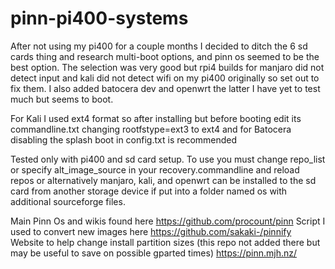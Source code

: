 # pinn-pi400-systems

After not using my pi400 for a couple months I decided to ditch the 6 sd cards thing and research multi-boot options, and pinn os seemed to be the best option.
The selection was very good but rpi4 builds for manjaro did not detect input and kali did not detect wifi on my pi400 originally so set out to fix them.
I also added batocera dev and openwrt the latter I have yet to test much but seems to boot.

For Kali I used ext4 format so after installing but before booting edit its commandline.txt changing rootfstype=ext3 to ext4
and for Batocera disabling the splash boot in config.txt is recommended

Tested only with pi400 and sd card setup. To use you must change repo_list or specify alt_image_source in your recovery.commandline  and reload repos
or alternatively manjaro, kali, and openwrt can be installed to the sd card from another storage device if put into a folder named os with additional sourceforge files.

Main Pinn Os and wikis found here https://github.com/procount/pinn
Script I used to convert new images here https://github.com/sakaki-/pinnify
Website to help change install partition sizes (this repo not added there but may be useful to save on possible gparted times) https://pinn.mjh.nz/
